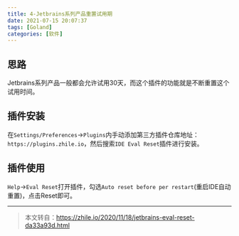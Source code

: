 ```yaml
---
title: 4-Jetbrains系列产品重置试用期
date: 2021-07-15 20:07:37
tags: [Goland]
categories: [软件]
---
```

<!--d
| 元素 | Markdown语法 |
| :---: | :---: |
| 标题 | # H1<br>## H2<br>### H3 |
| 粗体 | **bold text** |
| 斜体 | *italicized text* |
| 块引用 | > blockquote |
| 有序列表 | 1. First item<br>2. Second item<br>3. Third item |
| 无序列表 | - First item<br>- Second item<br>- Third item |
| 代码 | `code` |
| 代码块 | ```python<br>print("hello world!)<br>``` |
| 水平线 | --- |
| 超链接 | [title](https://www.example.com) |
| 图片 | ![alt text](image.jpg) |
-->
## 思路
Jetbrains系列产品一般都会允许试用30天，而这个插件的功能就是不断重置这个试用时间。

## 插件安装
在`Settings/Preferences`->`Plugins`内手动添加第三方插件仓库地址：`https://plugins.zhile.io`，然后搜索`IDE Eval Reset`插件进行安装。

## 插件使用
`Help`->`Eval Reset`打开插件，勾选`Auto reset before per restart`(重启IDE自动重置)，点击Reset即可。

---

> 本文转自：https://zhile.io/2020/11/18/jetbrains-eval-reset-da33a93d.html